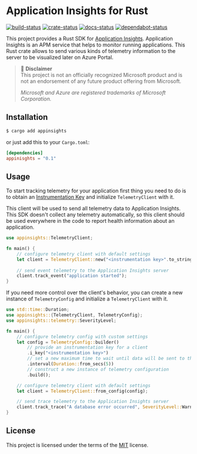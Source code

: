# Application Insights for Rust
[![build-status](https://github.com/dmolokanov/appinsights-rs/workflows/CI/badge.svg)](https://github.com/dmolokanov/appinsights-rs/actions)
[![crate-status](https://img.shields.io/crates/v/appinsights.svg)](https://crates.io/crates/appinsights)
[![docs-status](https://docs.rs/appinsights/badge.svg)](https://docs.rs/appinsights)
[![dependabot-status](https://api.dependabot.com/badges/status?host=github&repo=dmolokanov/appinsights-rs)](https://dependabot.com)

This project provides a Rust SDK for [Application Insights](http://azure.microsoft.com/en-us/services/application-insights/). Application Insights is an APM service that helps to monitor running applications. This Rust crate allows to send various kinds of telemetry information to the server to be visualized later on Azure Portal. 

> :triangular_flag_on_post: **Disclaimer**  
> This project is not an officially recognized Microsoft product and is not an endorsement of any future product offering from Microsoft.
>
> _Microsoft and Azure are registered trademarks of Microsoft Corporation._

## Installation
```bash
$ cargo add appinsights
```
or just add this to your `Cargo.toml`:

```toml
[dependencies]
appinisghts = "0.1"
```

## Usage

To start tracking telemetry for your application first thing you need to do is to obtain an [Instrumentation Key](https://docs.microsoft.com/en-us/azure/azure-monitor/app/create-new-resource) and initialize `TelemetryClient` with it.

This client will be used to send all telemetry data to Application Insights. This SDK doesn't collect any telemetry automatically, so this client should be used everywhere in the code to report health information about an application. 

```rust
use appinsights::TelemetryClient;

fn main() {
    // configure telemetry client with default settings
    let client = TelemetryClient::new("<instrumentation key>".to_string());
    
    // send event telemetry to the Application Insights server
    client.track_event("application started");
}
```
If you need more control over the client's behavior, you can create a new instance of `TelemetryConfig` and initialize a `TelemetryClient` with it.

```rust
use std::time::Duration;
use appinsights::{TelemetryClient, TelemetryConfig};
use appinsights::telemetry::SeverityLevel;

fn main() {
    // configure telemetry config with custom settings
    let config = TelemetryConfig::builder()
        // provide an instrumentation key for a client
        .i_key("<instrumentation key>")
        // set a new maximum time to wait until data will be sent to the server
        .interval(Duration::from_secs(5))
        // construct a new instance of telemetry configuration
        .build();

    // configure telemetry client with default settings
    let client = TelemetryClient::from_config(config);

    // send trace telemetry to the Application Insights server
    client.track_trace("A database error occurred", SeverityLevel::Warning);
}
```

## License
This project is licensed under the terms of the [MIT](LICENSE) license.